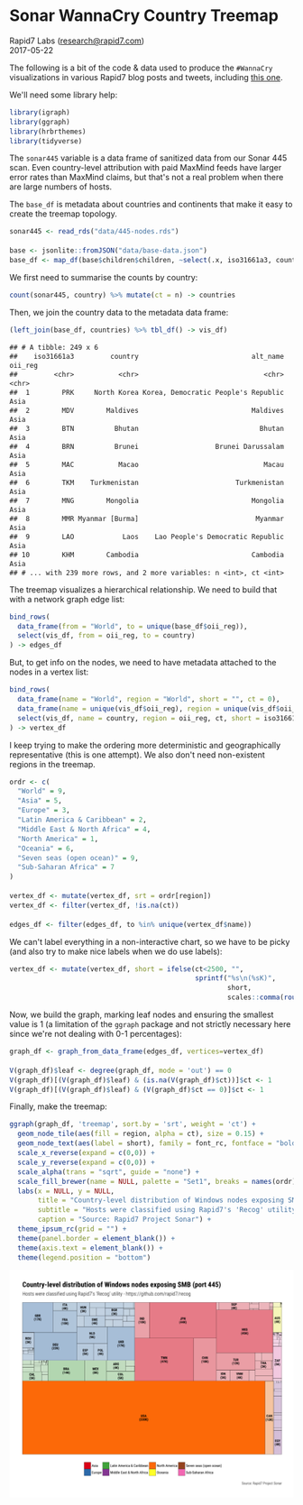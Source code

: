 # Sonar WannaCry Country Treemap
Rapid7 Labs (research@rapid7.com)  
2017-05-22  



The following is a bit of the code & data used to produce the `#WannaCry` visualizations in various Rapid7 blog posts and tweets, including [this one](https://community.rapid7.com/community/infosec/blog/2017/05/16/update-on-wannacry-vulnerable-smb-shares-are-widely-deployed-and-people-are-scanning-for-them).

We'll need some library help:


```r
library(igraph)
library(ggraph)
library(hrbrthemes)
library(tidyverse)
```

The `sonar445` variable is a data frame of sanitized data from our Sonar 445 scan. Even country-level attribution with paid MaxMind feeds have larger error rates than MaxMind claims, but that's not a real problem when there are large numbers of hosts.

The `base_df` is metadata about countries and continents that make it easy to create the treemap topology.


```r
sonar445 <- read_rds("data/445-nodes.rds")

base <- jsonlite::fromJSON("data/base-data.json")
base_df <- map_df(base$children$children, ~select(.x, iso31661a3, country, alt_name, oii_reg))
```

We first need to summarise the counts by country:


```r
count(sonar445, country) %>% mutate(ct = n) -> countries
```

Then, we join the country data to the metadata data frame:


```r
(left_join(base_df, countries) %>% tbl_df() -> vis_df)
```

```
## # A tibble: 249 x 6
##    iso31661a3         country                            alt_name oii_reg
##         <chr>           <chr>                               <chr>   <chr>
##  1        PRK     North Korea Korea, Democratic People's Republic    Asia
##  2        MDV        Maldives                            Maldives    Asia
##  3        BTN          Bhutan                              Bhutan    Asia
##  4        BRN          Brunei                   Brunei Darussalam    Asia
##  5        MAC           Macao                               Macau    Asia
##  6        TKM    Turkmenistan                        Turkmenistan    Asia
##  7        MNG        Mongolia                            Mongolia    Asia
##  8        MMR Myanmar [Burma]                             Myanmar    Asia
##  9        LAO            Laos    Lao People's Democratic Republic    Asia
## 10        KHM        Cambodia                            Cambodia    Asia
## # ... with 239 more rows, and 2 more variables: n <int>, ct <int>
```

The treemap visualizes a hierarchical relationship. We need to build that with a network graph edge list:


```r
bind_rows(
  data_frame(from = "World", to = unique(base_df$oii_reg)),
  select(vis_df, from = oii_reg, to = country)
) -> edges_df
```

But, to get info on the nodes, we need to have metadata attached to the nodes in a vertex list:


```r
bind_rows(
  data_frame(name = "World", region = "World", short = "", ct = 0),
  data_frame(name = unique(vis_df$oii_reg), region = unique(vis_df$oii_reg), short = "", ct = 0),
  select(vis_df, name = country, region = oii_reg, ct, short = iso31661a3)
) -> vertex_df
```

I keep trying to make the ordering more deterministic and geographically representative (this is one attempt).  We also don't need non-existent regions in the treemap.


```r
ordr <- c(
  "World" = 9,
  "Asia" = 5,
  "Europe" = 3,
  "Latin America & Caribbean" = 2,
  "Middle East & North Africa" = 4,
  "North America" = 1,
  "Oceania" = 6,
  "Seven seas (open ocean)" = 9,
  "Sub-Saharan Africa" = 7
)

vertex_df <- mutate(vertex_df, srt = ordr[region])
vertex_df <- filter(vertex_df, !is.na(ct))

edges_df <- filter(edges_df, to %in% unique(vertex_df$name))
```

We can't label everything in a non-interactive chart, so we have to be picky (and also try to make nice labels when we do use labels):


```r
vertex_df <- mutate(vertex_df, short = ifelse(ct<2500, "", 
                                              sprintf("%s\n(%sK)", 
                                                      short, 
                                                      scales::comma(round(ct / 1000)))))
```

Now, we build the graph, marking leaf nodes and ensuring the smallest value is 1 (a limitation of the `ggraph` package and not strictly necessary here since we're not dealing with 0-1 percentages):


```r
graph_df <- graph_from_data_frame(edges_df, vertices=vertex_df)

V(graph_df)$leaf <- degree(graph_df, mode = 'out') == 0
V(graph_df)[(V(graph_df)$leaf) & (is.na(V(graph_df)$ct))]$ct <- 1
V(graph_df)[(V(graph_df)$leaf) & (V(graph_df)$ct == 0)]$ct <- 1
```

Finally, make the treemap:


```r
ggraph(graph_df, 'treemap', sort.by = 'srt', weight = 'ct') +
  geom_node_tile(aes(fill = region, alpha = ct), size = 0.15) +
  geom_node_text(aes(label = short), family = font_rc, fontface = "bold", size = 3, lineheight = 0.9) +
  scale_x_reverse(expand = c(0,0)) +
  scale_y_reverse(expand = c(0,0)) +
  scale_alpha(trans = "sqrt", guide = "none") +
  scale_fill_brewer(name = NULL, palette = "Set1", breaks = names(ordr)[-1]) +
  labs(x = NULL, y = NULL, 
       title = "Country-level distribution of Windows nodes exposing SMB (port 445)",
       subtitle = "Hosts were classified using Rapid7's 'Recog' utility - https://github.com/rapid7/recog",
       caption = "Source: Rapid7 Project Sonar") +
  theme_ipsum_rc(grid = "") +
  theme(panel.border = element_blank()) +
  theme(axis.text = element_blank()) +
  theme(legend.position = "bottom")
```

<img src="country-treemap_files/figure-html/treemap-1.png" width="960" />
